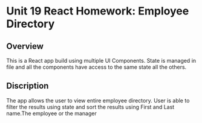 # Unit 19 React Homework: Employee Directory

## Overview

This is a React app build using multiple UI Components. State is managed in file and all the components have access to the same state all the others.

## Discription

The app allows the user to view entire employee directory. User is able to filter the results using state and sort the results using First and Last name.The employee or the manager 